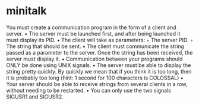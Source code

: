 # minitalk
You must create a communication program in the form of a client and server.
  • The server must be launched first, and after being launched it must display its PID.
  • The client will take as parameters:
  ◦ The server PID.
  ◦ The string that should be sent.
  • The client must communicate the string passed as a parameter to the server. Once
    the string has been received, the server must display it.
  • Communication between your programs should ONLY be done using UNIX signals.
  • The server must be able to display the string pretty quickly. By quickly we mean
    that if you think it is too long, then it is probably too long (hint: 1 second for 100
    characters is COLOSSAL)
  • Your server should be able to receive strings from several clients in a row, without
    needing to be restarted.
  • You can only use the two signals SIGUSR1 and SIGUSR2.
